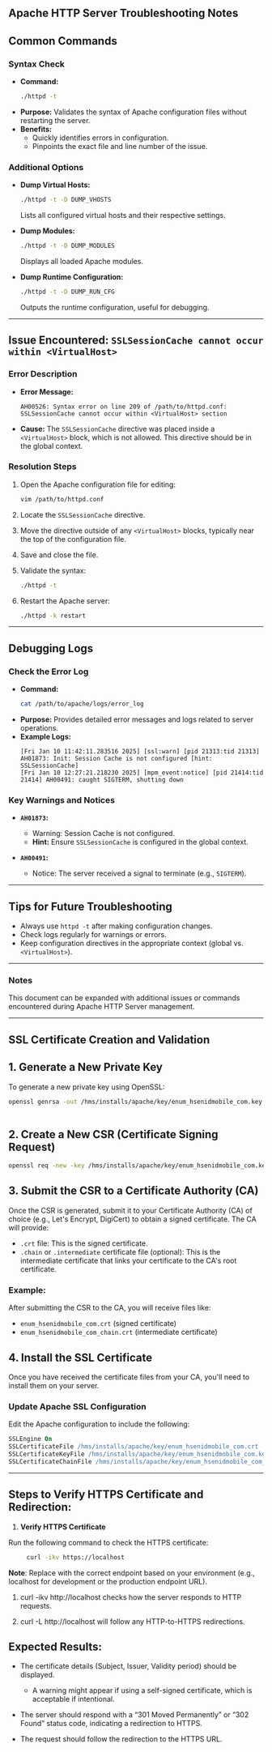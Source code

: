 ## Apache HTTP Server Troubleshooting Notes

## Common Commands

### Syntax Check
- **Command:**
  ```bash
  ./httpd -t
  ```
- **Purpose:** Validates the syntax of Apache configuration files without restarting the server.
- **Benefits:**
  - Quickly identifies errors in configuration.
  - Pinpoints the exact file and line number of the issue.

### Additional Options
- **Dump Virtual Hosts:**
  ```bash
  ./httpd -t -D DUMP_VHOSTS
  ```
  Lists all configured virtual hosts and their respective settings.

- **Dump Modules:**
  ```bash
  ./httpd -t -D DUMP_MODULES
  ```
  Displays all loaded Apache modules.

- **Dump Runtime Configuration:**
  ```bash
  ./httpd -t -D DUMP_RUN_CFG
  ```
  Outputs the runtime configuration, useful for debugging.

---

## Issue Encountered: `SSLSessionCache cannot occur within <VirtualHost>`

### Error Description
- **Error Message:**
  ```
  AH00526: Syntax error on line 209 of /path/to/httpd.conf:
  SSLSessionCache cannot occur within <VirtualHost> section
  ```

- **Cause:**
  The `SSLSessionCache` directive was placed inside a `<VirtualHost>` block, which is not allowed. This directive should be in the global context.

### Resolution Steps
1. Open the Apache configuration file for editing:
   ```bash
   vim /path/to/httpd.conf
   ```

2. Locate the `SSLSessionCache` directive.

3. Move the directive outside of any `<VirtualHost>` blocks, typically near the top of the configuration file.

4. Save and close the file.

5. Validate the syntax:
   ```bash
   ./httpd -t
   ```

6. Restart the Apache server:
   ```bash
   ./httpd -k restart
   ```

---

## Debugging Logs

### Check the Error Log
- **Command:**
  ```bash
  cat /path/to/apache/logs/error_log
  ```
- **Purpose:** Provides detailed error messages and logs related to server operations.
- **Example Logs:**
  ```
  [Fri Jan 10 11:42:11.283516 2025] [ssl:warn] [pid 21313:tid 21313] AH01873: Init: Session Cache is not configured [hint: SSLSessionCache]
  [Fri Jan 10 12:27:21.218230 2025] [mpm_event:notice] [pid 21414:tid 21414] AH00491: caught SIGTERM, shutting down
  ```

### Key Warnings and Notices
- **`AH01873`:**
  - Warning: Session Cache is not configured.
  - **Hint:** Ensure `SSLSessionCache` is configured in the global context.

- **`AH00491`:**
  - Notice: The server received a signal to terminate (e.g., `SIGTERM`).

---

## Tips for Future Troubleshooting
- Always use `httpd -t` after making configuration changes.
- Check logs regularly for warnings or errors.
- Keep configuration directives in the appropriate context (global vs. `<VirtualHost>`).

---

### Notes
This document can be expanded with additional issues or commands encountered during Apache HTTP Server management.



-----------------------------------------------------------------------------------------------------------------------------------------------------------------------


## SSL Certificate Creation and Validation

## 1. Generate a New Private Key
To generate a new private key using OpenSSL:

```bash
openssl genrsa -out /hms/installs/apache/key/enum_hsenidmobile_com.key 2048
 
 ```

## 2. Create a New CSR (Certificate Signing Request)

 ```bash
openssl req -new -key /hms/installs/apache/key/enum_hsenidmobile_com.key -out /hms/installs/apache/key/enum_hsenidmobile_com.csr
```
## 3. Submit the CSR to a Certificate Authority (CA)

Once the CSR is generated, submit it to your Certificate Authority (CA) of choice (e.g., Let's Encrypt, DigiCert) to obtain a signed certificate. The CA will provide:

- `.crt` file: This is the signed certificate.
- `.chain` or `.intermediate` certificate file (optional): This is the intermediate certificate that links your certificate to the CA's root certificate.

### Example:
After submitting the CSR to the CA, you will receive files like:
- `enum_hsenidmobile_com.crt` (signed certificate)
- `enum_hsenidmobile_com_chain.crt` (intermediate certificate)

## 4. Install the SSL Certificate

Once you have received the certificate files from your CA, you'll need to install them on your server.

### Update Apache SSL Configuration

Edit the Apache configuration to include the following:

```apache
SSLEngine On
SSLCertificateFile /hms/installs/apache/key/enum_hsenidmobile_com.crt
SSLCertificateKeyFile /hms/installs/apache/key/enum_hsenidmobile_com.key
SSLCertificateChainFile /hms/installs/apache/key/enum_hsenidmobile_com_chain.crt
```

-----------------------------------------------------------------------------------------------------------------------------------------------------------------------

## Steps to Verify HTTPS Certificate and Redirection:  

1. **Verify HTTPS Certificate**

Run the following command to check the HTTPS certificate:
```bash     
     curl -ikv https://localhost
```

**Note**: Replace with the correct endpoint based on your environment (e.g., localhost for development or the production endpoint URL).

1. curl -ikv http://localhost checks how the server responds to HTTP requests.  

2. curl -L http://localhost will follow any HTTP-to-HTTPS redirections.
     

## Expected Results:

*   The certificate details (Subject, Issuer, Validity period) should be displayed.
    
    *   A warning might appear if using a self-signed certificate, which is acceptable if intentional.
        
*   The server should respond with a “301 Moved Permanently” or “302 Found” status code, indicating a redirection to HTTPS.
    
*   The request should follow the redirection to the HTTPS URL.
 